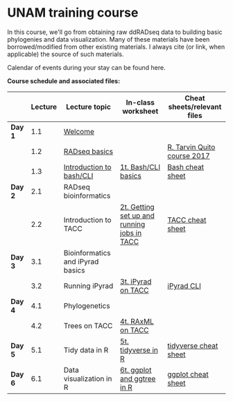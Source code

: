 # UNAM training course

In this course, we'll go from obtaining raw ddRADseq data to building basic phylogenies and data visualization. Many of these materials have been borrowed/modified from other existing materials. I always cite (or link, when applicable) the source of such materials.

Calendar of events during your stay can be found here.

**Course schedule and associated files:**

| | Lecture | Lecture topic | In-class worksheet | Cheat sheets/relevant files |
| ----| -------- | ------------- | ------------ | ------ |
| **Day 1** | 1.1 | [Welcome](https://github.com/eachambers/UNAMtraining/blob/main/Day1/1.1_Welcome.pdf) | 
| | 1.2 | [RADseq basics](https://github.com/eachambers/UNAMtraining/blob/main/Day1/1.2_RADseq_conceptual.pdf) | | [R. Tarvin Quito course 2017](https://rdtarvin.github.io/RADseq_Quito_2017/) |
| | 1.3 | [Introduction to bash/CLI](https://github.com/eachambers/UNAMtraining/blob/main/Day1/1.3_Bash_intro.pdf) | [1t. Bash/CLI basics](https://github.com/eachambers/UNAMtraining/tree/main/Day1) | [Bash cheat sheet](https://github.com/eachambers/UNAMtraining/blob/main/Day1/bash_cheat_sheet.pdf) |
| **Day 2** | 2.1 | RADseq bioinformatics |
| | 2.2 | Introduction to TACC | [2t. Getting set up and running jobs in TACC](https://github.com/eachambers/UNAMtraining/tree/main/Day2) | [TACC cheat sheet](https://github.com/eachambers/UNAMtraining/blob/main/Day2/TACC_cheat_sheet.pdf) |
| **Day 3** | 3.1 | Bioinformatics and iPyrad basics |
| | 3.2 | Running iPyrad | [3t. iPyrad on TACC](https://github.com/eachambers/UNAMtraining/tree/main/Day3) | [iPyrad CLI](https://ipyrad.readthedocs.io/en/latest/tutorial_intro_cli.html) |
| **Day 4** | 4.1 | Phylogenetics |
| | 4.2 | Trees on TACC | [4t. RAxML on TACC](https://github.com/eachambers/UNAMtraining/tree/main/Day4) |
| **Day 5** | 5.1 | Tidy data in R | [5t. tidyverse in R](https://github.com/eachambers/UNAMtraining/tree/main/Day5) | [tidyverse cheat sheet](https://github.com/eachambers/UNAMtraining/blob/main/misc/tidydata-wrangling-cheatsheet.pdf) |
| **Day 6** | 6.1 | Data visualization in R | [6t. ggplot and ggtree in R](https://github.com/eachambers/UNAMtraining/tree/main/Day6) | [ggplot cheat sheet](https://github.com/eachambers/UNAMtraining/blob/main/misc/ggplot2-cheatsheet.pdf) |
